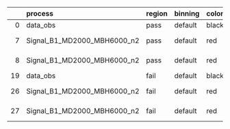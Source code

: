 |    | process                     | region   | binning   | color   | process_type   |   scale | variation   | source_filename                                                     | source_histname   | alias                       | title     |   combine_idx |     lnN |   shapes | syst_type   |   direction |   variation_alias |
|---:|:----------------------------|:---------|:----------|:--------|:---------------|--------:|:------------|:--------------------------------------------------------------------|:------------------|:----------------------------|:----------|--------------:|--------:|---------:|:------------|------------:|------------------:|
|  0 | data_obs                    | pass     | default   | black   | DATA           |       1 | nominal     | ./histograms_for_2DAlphabet_v6//BH_Data.root                        | hpass             | Data                        | Data      |           nan | nan     |      nan | nan         |         nan |               nan |
|  7 | Signal_B1_MD2000_MBH6000_n2 | pass     | default   | red     | SIGNAL         |       1 | lumi        | ./histograms_for_2DAlphabet_v6//BH_Signal_B1_MD2000_MBH6000_n2.root | hpass             | Signal_B1_MD2000_MBH6000_n2 | BH signal |           nan |   1.016 |      nan | lnN         |         nan |               nan |
|  8 | Signal_B1_MD2000_MBH6000_n2 | pass     | default   | red     | SIGNAL         |       1 | nominal     | ./histograms_for_2DAlphabet_v6//BH_Signal_B1_MD2000_MBH6000_n2.root | hpass             | Signal_B1_MD2000_MBH6000_n2 | BH signal |           nan | nan     |      nan | nan         |         nan |               nan |
| 19 | data_obs                    | fail     | default   | black   | DATA           |       1 | nominal     | ./histograms_for_2DAlphabet_v6//BH_Data.root                        | hfail             | Data                        | Data      |           nan | nan     |      nan | nan         |         nan |               nan |
| 26 | Signal_B1_MD2000_MBH6000_n2 | fail     | default   | red     | SIGNAL         |       1 | lumi        | ./histograms_for_2DAlphabet_v6//BH_Signal_B1_MD2000_MBH6000_n2.root | hfail             | Signal_B1_MD2000_MBH6000_n2 | BH signal |           nan |   1.016 |      nan | lnN         |         nan |               nan |
| 27 | Signal_B1_MD2000_MBH6000_n2 | fail     | default   | red     | SIGNAL         |       1 | nominal     | ./histograms_for_2DAlphabet_v6//BH_Signal_B1_MD2000_MBH6000_n2.root | hfail             | Signal_B1_MD2000_MBH6000_n2 | BH signal |           nan | nan     |      nan | nan         |         nan |               nan |